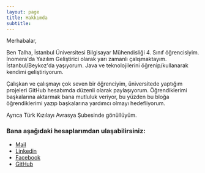 ```yaml
---
layout: page
title: Hakkımda
subtitle: 
---
```


Merhabalar,

Ben Talha, İstanbul Üniversitesi Bilgisayar Mühendisliği 4. Sınıf öğrencisiyim. İnomera'da Yazılım Geliştirici olarak yarı zamanlı çalışmaktayım. İstanbul/Beykoz'da yaşıyorum. Java ve teknolojilerini öğrenip/kullanarak kendimi geliştiriyorum.

Çalışkan ve çalışmayı çok seven bir öğrenciyim, üniversitede yaptığım projeleri GitHub hesabımda düzenli olarak paylaşıyorum. Öğrendiklerimi başkalarına aktarmak bana mutluluk veriyor, bu yüzden bu bloğa öğrendiklerimi yazıp başkalarına yardımcı olmayı hedefliyorum.

Ayrıca Türk Kızılayı Avrasya Şubesinde gönüllüyüm.

### Bana aşağıdaki hesaplarımdan ulaşabilirsiniz:

* [Mail](orhantalhakum@gmail.com) 
* [Linkedin](https://tr.linkedin.com/in/orhan-talha-kum-108779a0) 
* [Facebook](https://www.facebook.com/people/Talha-Kum/100010104434790)
* [GitHub](https://github.com/talhakum)

